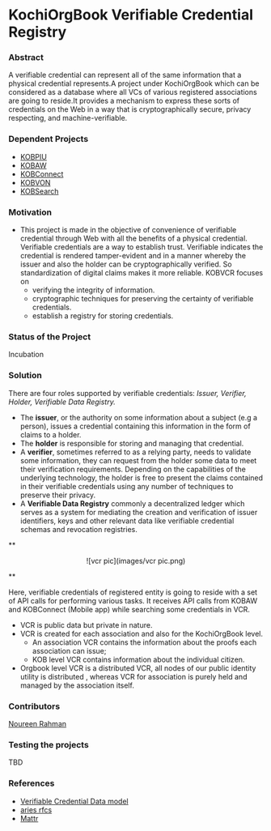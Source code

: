 # KochiOrgBook Verifiable Credential Registry

### Abstract
A verifiable credential can represent all of the same information that a physical credential represents.A project under KochiOrgBook which can be considered as a database where all VCs of various registered associations are going to reside.It provides a mechanism to express these sorts of credentials on the Web in a way that is cryptographically secure, privacy respecting, and machine-verifiable.

### Dependent Projects
* [KOBPIU](https://github.com/hyperledgerkochi/KOBPIU)
* [KOBAW](https://github.com/hyperledgerkochi/KOBAW)
* [KOBConnect](https://github.com/hyperledgerkochi/KOBConnect)
* [KOBVON](https://github.com/hyperledgerkochi/KOBVON)
* [KOBSearch](https://github.com/hyperledgerkochi/KOBSearch)

### Motivation
- This project is made in the objective of convenience of verifiable credential through Web with all the benefits of a physical credential. Verifiable credentials are a way to establish trust. Verifiable indicates the credential is rendered tamper-evident and in a manner whereby the issuer and also the holder can be cryptographically verified. So standardization of digital claims makes it more reliable. KOBVCR focuses on
    - verifying the integrity of information.
    - cryptographic techniques for preserving the certainty of verifiable credentials.
    - establish a registry for storing credentials.

### Status of the Project
Incubation

### Solution
There are four roles supported by verifiable credentials:
*Issuer, Verifier, Holder, Verifiable Data Registry.*

- The **issuer**, or the authority on some information about a subject (e.g a person), issues a credential containing this information in the form of claims to a holder. 
- The **holder** is responsible for storing and managing that credential. 
- A **verifier**, sometimes referred to as a relying party, needs to validate some information, they can request from the holder some data to meet their verification requirements. Depending on the capabilities of the underlying technology, the holder is free to present the claims contained in their verifiable credentials using any number of techniques to preserve their privacy.
- A **Verifiable Data Registry** commonly a decentralized ledger which serves as a system for mediating the creation and verification of issuer identifiers, keys and other relevant data like verifiable credential schemas and revocation registries.




**<p style="text-align: center;">
![vcr pic](images/vcr pic.png)
</p>**




Here, verifiable credentials of registered entity is going to reside with a set of API calls for performing various tasks. It receives API calls from KOBAW and KOBConnect (Mobile app) while searching some credentials in VCR.

- VCR is public data but private in nature.
- VCR is created for each association and also for the KochiOrgBook level. 
    - An association VCR contains the information about the proofs each association can issue;
    - KOB level VCR contains information about the individual citizen.
- Orgbook level VCR is a distributed VCR, all nodes of our public identity utility is distributed , whereas VCR for association is purely held and managed by the association itself.



### Contributors
[Noureen Rahman](https://github.com/Noureen124)


### Testing the projects
TBD

### References
 - [Verifiable Credential Data model](https://www.w3.org/TR/vc-data-model)
 - [aries rfcs](https://github.com/hyperledger/aries-rfcs)
 - [Mattr](https://medium.com/mattr-global/a-solution-for-privacy-preserving-verifiable-credentials-f1650aa16093)